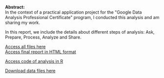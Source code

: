 **Abstract:**\
In the context of a practical application project for the "Google Data Analysis Professional Certificate" program, I conducted this analysis and am sharing my work.

In this report, we include the details about different steps of analysis: Ask, Prepare, Process, Analyze and Share.

[Access all files here](https://HBMerouane.github.io/DACapstone/)  
[Access final report in HTML format](https://HBMerouane.github.io/DACapstone/Report.html)    

[Access code of analysis in R](https://HBMerouane.github.io/DACapstone/Report.Rmd)  

[Download data files here](https://HBMerouane.github.io/DACapstone/data)   
